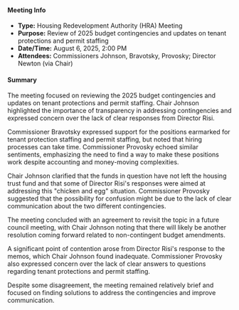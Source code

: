 #### Meeting Info
* **Type:** Housing Redevelopment Authority (HRA) Meeting
* **Purpose:** Review of 2025 budget contingencies and updates on tenant protections and permit staffing
* **Date/Time:** August 6, 2025, 2:00 PM
* **Attendees:** Commissioners Johnson, Bravotsky, Provosky; Director Newton (via Chair)

#### Summary

The meeting focused on reviewing the 2025 budget contingencies and updates on tenant protections and permit staffing. Chair Johnson highlighted the importance of transparency in addressing contingencies and expressed concern over the lack of clear responses from Director Risi.

Commissioner Bravotsky expressed support for the positions earmarked for tenant protection staffing and permit staffing, but noted that hiring processes can take time. Commissioner Provosky echoed similar sentiments, emphasizing the need to find a way to make these positions work despite accounting and money-moving complexities.

Chair Johnson clarified that the funds in question have not left the housing trust fund and that some of Director Risi's responses were aimed at addressing this "chicken and egg" situation. Commissioner Provosky suggested that the possibility for confusion might be due to the lack of clear communication about the two different contingencies.

The meeting concluded with an agreement to revisit the topic in a future council meeting, with Chair Johnson noting that there will likely be another resolution coming forward related to non-contingent budget amendments.

A significant point of contention arose from Director Risi's response to the memos, which Chair Johnson found inadequate. Commissioner Provosky also expressed concern over the lack of clear answers to questions regarding tenant protections and permit staffing.

Despite some disagreement, the meeting remained relatively brief and focused on finding solutions to address the contingencies and improve communication.

